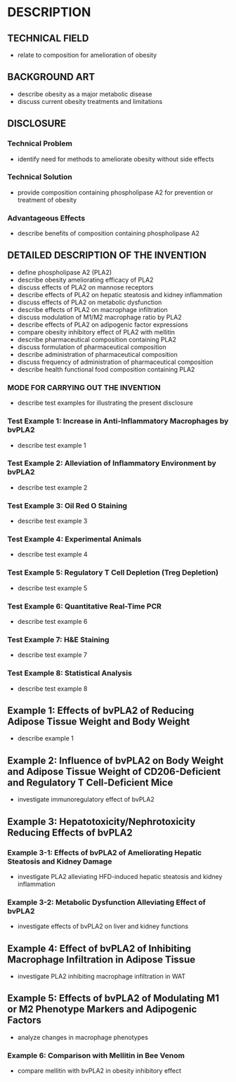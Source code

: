 # DESCRIPTION

## TECHNICAL FIELD

- relate to composition for amelioration of obesity

## BACKGROUND ART

- describe obesity as a major metabolic disease
- discuss current obesity treatments and limitations

## DISCLOSURE

### Technical Problem

- identify need for methods to ameliorate obesity without side effects

### Technical Solution

- provide composition containing phospholipase A2 for prevention or treatment of obesity

### Advantageous Effects

- describe benefits of composition containing phospholipase A2

## DETAILED DESCRIPTION OF THE INVENTION

- define phospholipase A2 (PLA2)
- describe obesity ameliorating efficacy of PLA2
- discuss effects of PLA2 on mannose receptors
- describe effects of PLA2 on hepatic steatosis and kidney inflammation
- discuss effects of PLA2 on metabolic dysfunction
- describe effects of PLA2 on macrophage infiltration
- discuss modulation of M1/M2 macrophage ratio by PLA2
- describe effects of PLA2 on adipogenic factor expressions
- compare obesity inhibitory effect of PLA2 with mellitin
- describe pharmaceutical composition containing PLA2
- discuss formulation of pharmaceutical composition
- describe administration of pharmaceutical composition
- discuss frequency of administration of pharmaceutical composition
- describe health functional food composition containing PLA2

### MODE FOR CARRYING OUT THE INVENTION

- describe test examples for illustrating the present disclosure

### Test Example 1: Increase in Anti-Inflammatory Macrophages by bvPLA2

- describe test example 1

### Test Example 2: Alleviation of Inflammatory Environment by bvPLA2

- describe test example 2

### Test Example 3: Oil Red O Staining

- describe test example 3

### Test Example 4: Experimental Animals

- describe test example 4

### Test Example 5: Regulatory T Cell Depletion (Treg Depletion)

- describe test example 5

### Test Example 6: Quantitative Real-Time PCR

- describe test example 6

### Test Example 7: H&E Staining

- describe test example 7

### Test Example 8: Statistical Analysis

- describe test example 8

## Example 1: Effects of bvPLA2 of Reducing Adipose Tissue Weight and Body Weight

- describe example 1

## Example 2: Influence of bvPLA2 on Body Weight and Adipose Tissue Weight of CD206-Deficient and Regulatory T Cell-Deficient Mice

- investigate immunoregulatory effect of bvPLA2

## Example 3: Hepatotoxicity/Nephrotoxicity Reducing Effects of bvPLA2

### Example 3-1: Effects of bvPLA2 of Ameliorating Hepatic Steatosis and Kidney Damage

- investigate PLA2 alleviating HFD-induced hepatic steatosis and kidney inflammation

### Example 3-2: Metabolic Dysfunction Alleviating Effect of bvPLA2

- investigate effects of bvPLA2 on liver and kidney functions

## Example 4: Effect of bvPLA2 of Inhibiting Macrophage Infiltration in Adipose Tissue

- investigate PLA2 inhibiting macrophage infiltration in WAT

## Example 5: Effects of bvPLA2 of Modulating M1 or M2 Phenotype Markers and Adipogenic Factors

- analyze changes in macrophage phenotypes

### Example 6: Comparison with Mellitin in Bee Venom

- compare mellitin with bvPLA2 in obesity inhibitory effect

